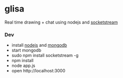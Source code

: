 glisa
=====
Real time drawing + chat using nodejs and [socketstream](https://github.com/socketstream/socketstream)
### Dev
* install [nodejs](http://nodejs.org/) and [mongodb](http://www.mongodb.org/)
* start mongodb
* sudo npm install socketstream -g
* npm install
* node app.js
* open http://localhost:3000